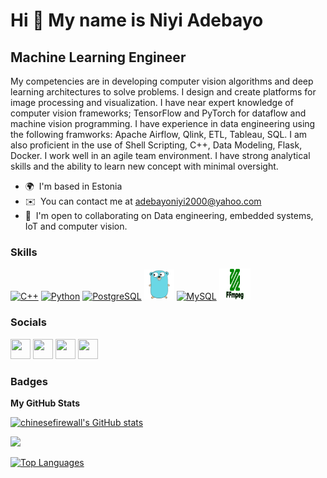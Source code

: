 Hi 👋 My name is Niyi Adebayo
=============================

Machine Learning Engineer
-----------------------

My competencies are in developing computer vision algorithms and deep learning architectures to solve problems. I design and create platforms for image processing and visualization. I have near expert knowledge of computer vision frameworks; TensorFlow and PyTorch for dataflow and machine vision programming. 
I have experience in data engineering using the following framworks: Apache Airflow, Qlink, ETL, Tableau, SQL. I am also proficient in the use of Shell Scripting, C++, Data Modeling, Flask, Docker.
I work well in an agile team environment. I have strong analytical skills and the ability to learn new concept with minimal oversight.

* 🌍  I'm based in Estonia
* ✉️  You can contact me at [adebayoniyi2000@yahoo.com](mailto:adebayoniyi2000@yahoo.com)
* 🤝  I'm open to collaborating on Data engineering, embedded systems, IoT and computer vision.

### Skills

<p align="left">
<a href="https://docs.microsoft.com/en-us/cpp/?view=msvc-170" target="_blank" rel="noreferrer"><img src="https://raw.githubusercontent.com/danielcranney/readme-generator/main/public/icons/skills/cplusplus-colored.svg" width="48" height="48" alt="C++" /></a>
<a href="https://www.python.org/" target="_blank" rel="noreferrer"><img src="https://raw.githubusercontent.com/danielcranney/readme-generator/main/public/icons/skills/python-colored.svg" width="48" height="48" alt="Python" /></a>
<a href="https://www.postgresql.org/" target="_blank" rel="noreferrer"><img src="https://raw.githubusercontent.com/danielcranney/readme-generator/main/public/icons/skills/postgresql-colored.svg" width="48" height="48" alt="PostgreSQL" /></a>
<a href="https://golang.org/" target="_blank" rel="noreferrer"><img src="https://raw.githubusercontent.com/devicons/devicon/master/icons/go/go-original.svg" width="48" height="48" alt="Go" /></a>
<a href="https://www.mysql.com/" target="_blank" rel="noreferrer"><img src="https://raw.githubusercontent.com/danielcranney/readme-generator/main/public/icons/skills/mysql-colored.svg" width="48" height="48" alt="MySQL" /></a>
<a href="https://raw.githubusercontent.com/Brendan8c/FFMPEG_BAT/master/img/FFmpeg.png" target="_blank" rel="noreferrer"><img src="https://raw.githubusercontent.com/Brendan8c/FFMPEG_BAT/master/img/FFmpeg.png" width="50" height="50" alt="FFmpeg" /></a>
</p>






### Socials

<p align="left"> <a href="https://www.facebook.com/adebayo.niyi2000/" target="_blank" rel="noreferrer"><img src="https://raw.githubusercontent.com/danielcranney/readme-generator/main/public/icons/socials/facebook.svg" width="32" height="32" /></a> <a href="https://www.github.com/chinesefirewall" target="_blank" rel="noreferrer"><img src="https://raw.githubusercontent.com/danielcranney/readme-generator/main/public/icons/socials/github.svg" width="32" height="32" /></a> <a href="http://www.instagram.com/king_adegbeminiyi/?hl=en" target="_blank" rel="noreferrer"><img src="https://raw.githubusercontent.com/danielcranney/readme-generator/main/public/icons/socials/instagram.svg" width="32" height="32" /></a> <a href="https://www.linkedin.com/in/niyi-solomon-adebayo-b45497a4/" target="_blank" rel="noreferrer"><img src="https://raw.githubusercontent.com/danielcranney/readme-generator/main/public/icons/socials/linkedin.svg" width="32" height="32" /></a></p>

### Badges

<b>My GitHub Stats</b>

<a href="http://www.github.com/chinesefirewall"><img src="https://github-readme-stats.vercel.app/api?username=chinesefirewall&show_icons=true&hide=&count_private=true&title_color=0891b2&text_color=ffffff&icon_color=0891b2&bg_color=1c1917&hide_border=true&show_icons=true" alt="chinesefirewall's GitHub stats" /></a>

<a href="http://www.github.com/chinesefirewall"><img src="https://github-readme-streak-stats.herokuapp.com/?user=chinesefirewall&stroke=ffffff&background=1c1917&ring=0891b2&fire=0891b2&currStreakNum=ffffff&currStreakLabel=0891b2&sideNums=ffffff&sideLabels=ffffff&dates=ffffff&hide_border=true" /></a>

<a href="https://github.com/chinesefirewall" align="left"><img src="https://github-readme-stats.vercel.app/api/top-langs/?username=chinesefirewall&langs_count=10&title_color=0891b2&text_color=ffffff&icon_color=0891b2&bg_color=1c1917&hide_border=true&locale=en&custom_title=Top%20%Languages" alt="Top Languages" /></a>
